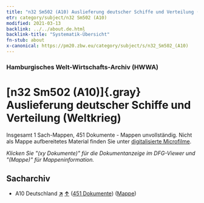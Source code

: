 ```yaml
---
title: "n32 Sm502 (A10) Auslieferung deutscher Schiffe und Verteilung (Weltkrieg)"
etr: category/subject/n32 Sm502 (A10)
modified: 2021-03-13
backlink: ../../about.de.html
backlink-title: "Systematik-Übersicht"
fn-stub: about
x-canonical: https://pm20.zbw.eu/category/subject/s/n32_Sm502_(A10)
---
```


### Hamburgisches Welt-Wirtschafts-Archiv (HWWA)
# [n32 Sm502 (A10)]{.gray}&#8201; Auslieferung deutscher Schiffe und Verteilung (Weltkrieg)&#160; 




Insgesamt 1 Sach-Mappen, 451 Dokumente - Mappen unvollständig.
Nicht als Mappe aufbereitetes Material finden Sie unter [digitalisierte Microfilme](/film/h1_sh.de.html).

_Klicken Sie "(xy Dokumente)" für die Dokumentanzeige im DFG-Viewer und "(Mappe)" für Mappeninformation._

## Sacharchiv



- A10 Deutschland [**&nearr;**](../../../geo/i/126128/about.de.html "Deutschland (alle Mappen)") [**&uarr;**](../../../geo/about.de.html#A10 "Ländersystematik") (<a href="https://pm20.zbw.eu/dfgview/sh/126128,145632" title="über: Deutschland : Auslieferung deutscher Schiffe und Verteilung (Weltkrieg)" target="_blank">451 Dokumente</a>) ([Mappe](../../../../folder/sh/1261xx/126128/1456xx/145632/about.de.html))


